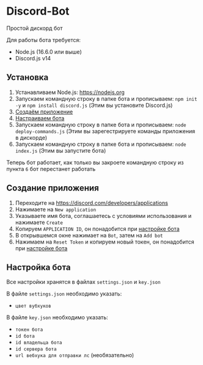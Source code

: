 # Discord-Bot
Простой дискорд бот

Для работы бота требуется:
* Node.js (16.6.0 или выше)
* Discord.js v14

## Установка

1. Устанавливаем Node.js: https://nodejs.org
2. Запускаем командную строку в папке бота и прописываем: `npm init -y` и `npm install discord.js` (Этим вы установите Discord.js)
3. [Создаём приложение](https://github.com/pa-nov/Discord-Bot/edit/main/README.md#создание-приложения)
4. [Настраиваем бота](https://github.com/pa-nov/Discord-Bot/edit/main/README.md#настройка-бота)
5. Запускаем командную строку в папке бота и прописываем: `node deploy-commands.js` (Этим вы зарегестрируете команды приложения в дискорде)
6. Запускаем командную строку в папке бота и прописываем: `node index.js` (Этим вы запустите бота)

Теперь бот работает, как только вы закроете командную строку из пункта `6` бот перестанет работать

## Создание приложения

1. Переходите на https://discord.com/developers/applications
2. Нажимаете на `New application`
3. Указываете имя бота, соглашаетесь с условиями использования и нажимаете `Create`
4. Копируем `APPLICATION ID`, он понадобится при [настройке бота](https://github.com/pa-nov/Discord-Bot/edit/main/README.md#настройка-бота)
5. В открывшемся окне нажимает на `Bot`, затем на `Add bot`
6. Нажимаем на `Reset Token` и копируем новый токен, он понадобится при [настройке бота](https://github.com/pa-nov/Discord-Bot/edit/main/README.md#настройка-бота)

## Настройка бота

Все настройки хранятся в файлах `settings.json` и `key.json`

В файле `settings.json` необходимо указать:
* `цвет вубхуков`

В файле `key.json` необходимо указать: 
* `токен бота`
* `id бота`
* `id владельца бота`
* `id сервера бота`
* `url вебхука для отправки лс` (необязательно)
